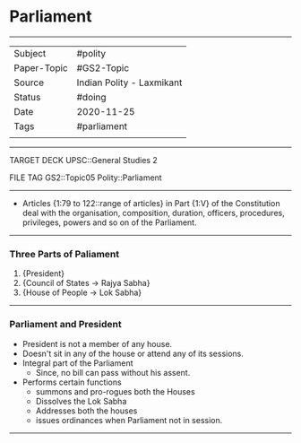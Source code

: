# Parliament

***

|             |                           |
| ----------- | ------------------------- |
| Subject     | #polity                   |
| Paper-Topic | #GS2-Topic                |
| Source      | Indian Polity - Laxmikant |
| Status      | #doing                    |
| Date        | 2020-11-25                |
| Tags        | #parliament               |
|             |                           |

***

TARGET DECK
UPSC::General Studies 2

FILE TAG
GS2::Topic05 Polity::Parliament

***

*   Articles {1:79 to 122::range of articles} in Part {1:V} of the Constitution deal with the organisation, composition, duration, officers, procedures, privileges, powers and so on of the Parliament.

---

### Three Parts of Paliament
1.  {President}
2. {Council of States -> Rajya Sabha}
3. {House of People -> Lok Sabha}

---

### Parliament and President
* President is not a member of any house.
* Doesn't sit in any of the house or attend any of its sessions.
* Integral part of the Parliament
	* Since, no bill can pass without his assent.
* Performs certain functions	
	*  summons and pro-rogues both the Houses
	*  Dissolves the Lok Sabha
	*  Addresses both the houses
	*  issues ordinances when Parliament not in session.

---





